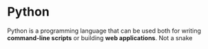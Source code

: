 # Python

Python is a programming language that can be used both for writing **command-line scripts** or building **web applications**. Not a snake

